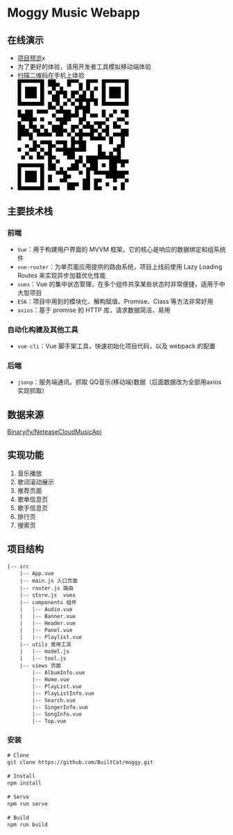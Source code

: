# Moggy Music Webapp

##  在线演示
- [项目预览](http://47.101.35.46/moggy/)x
- 为了更好的体验，请用开发者工具模拟移动端体验
- 扫描二维码在手机上体验
- ![avatar](./show/code.png)
## 主要技术栈
### 前端
- `Vue`：用于构建用户界面的 MVVM 框架。它的核心是响应的数据绑定和组系统件
- `vue-router`：为单页面应用提供的路由系统，项目上线前使用 Lazy Loading Routes 来实现异步加载优化性能
- `vuex`：Vue 的集中状态管理，在多个组件共享某些状态时非常便捷，适用于中大型项目
- `ES6`：项目中用到的模块化、解构赋值、Promise、Class 等方法非常好用
- `axios`：基于 promise 的 HTTP 库，请求数据简洁，易用

### 自动化构建及其他工具

- `vue-cli`：Vue 脚手架工具，快速初始化项目代码，以及 webpack 的配置
### 后端

- `jsonp`：服务端通讯。抓取 QQ音乐(移动端)数据（后面数据改为全部用axios实现抓取）

## 数据来源
[Binaryify/NeteaseCloudMusicApi](https://github.com/Binaryify/NeteaseCloudMusicApi)
## 实现功能
1. 音乐播放
2. 歌词滚动展示
3. 推荐页面 
4. 歌单信息页
5. 歌手信息页
6. 排行页
7. 搜索页
## 项目结构
```
|-- src
    |-- App.vue 
    |-- main.js 入口页面
    |-- router.js 路由
    |-- store.js  vuex
    |-- components 组件
    |   |-- Audio.vue
    |   |-- Banner.vue
    |   |-- Header.vue
    |   |-- Panel.vue
    |   |-- Playlist.vue
    |-- utils 常用工具
    |   |-- model.js
    |   |-- tool.js
    |-- views 页面
        |-- AlbumInfo.vue
        |-- Home.vue
        |-- PlayList.vue
        |-- PlayListInfo.vue
        |-- Search.vue
        |-- SingerInfo.vue
        |-- SongInfo.vue
        |-- Top.vue

```
### 安装
```
# Clone
git clone https://github.com/BuiltCat/moggy.git

# Install
npm install

# Serve
npm run serve

# Build
npm run build
```